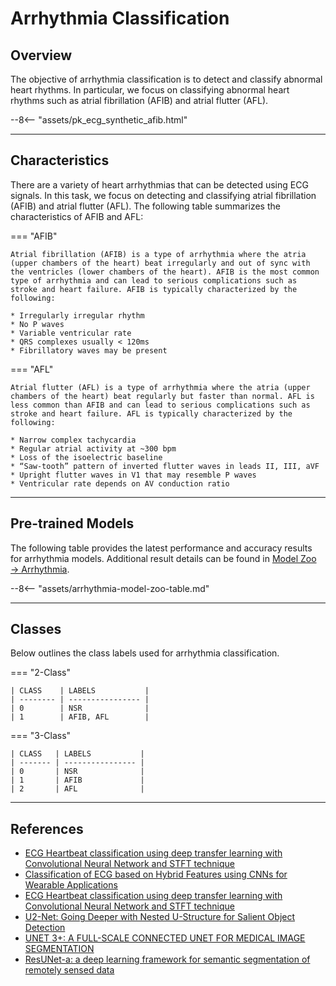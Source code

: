 # Arrhythmia Classification

## <span class="sk-h2-span">Overview</span>

The objective of arrhythmia classification is to detect and classify abnormal heart rhythms. In particular, we focus on classifying abnormal heart rhythms such as atrial fibrillation (AFIB) and atrial flutter (AFL).

<div class="sk-plotly-graph-div">
--8<-- "assets/pk_ecg_synthetic_afib.html"
</div>

---

## <span class="sk-h2-span">Characteristics</span>

There are a variety of heart arrhythmias that can be detected using ECG signals. In this task, we focus on detecting and classifying atrial fibrillation (AFIB) and atrial flutter (AFL). The following table summarizes the characteristics of AFIB and AFL:

=== "AFIB"

    Atrial fibrillation (AFIB) is a type of arrhythmia where the atria (upper chambers of the heart) beat irregularly and out of sync with the ventricles (lower chambers of the heart). AFIB is the most common type of arrhythmia and can lead to serious complications such as stroke and heart failure. AFIB is typically characterized by the following:

    * Irregularly irregular rhythm
    * No P waves
    * Variable ventricular rate
    * QRS complexes usually < 120ms
    * Fibrillatory waves may be present

=== "AFL"

    Atrial flutter (AFL) is a type of arrhythmia where the atria (upper chambers of the heart) beat regularly but faster than normal. AFL is less common than AFIB and can lead to serious complications such as stroke and heart failure. AFL is typically characterized by the following:

    * Narrow complex tachycardia
    * Regular atrial activity at ~300 bpm
    * Loss of the isoelectric baseline
    * “Saw-tooth” pattern of inverted flutter waves in leads II, III, aVF
    * Upright flutter waves in V1 that may resemble P waves
    * Ventricular rate depends on AV conduction ratio

---

## <span class="sk-h2-span">Pre-trained Models</span>

The following table provides the latest performance and accuracy results for arrhythmia models. Additional result details can be found in [Model Zoo → Arrhythmia](../zoo/arrhythmia.md).


--8<-- "assets/arrhythmia-model-zoo-table.md"

---

## <span class="sk-h2-span">Classes</span>

Below outlines the class labels used for arrhythmia classification.

=== "2-Class"

    | CLASS    | LABELS           |
    | -------- | ---------------- |
    | 0        | NSR              |
    | 1        | AFIB, AFL        |

=== "3-Class"

    | CLASS   | LABELS           |
    | ------- | ---------------- |
    | 0       | NSR              |
    | 1       | AFIB             |
    | 2       | AFL              |

---


## <span class="sk-h2-span">References</span>

* [ECG Heartbeat classification using deep transfer learning with Convolutional Neural Network and STFT technique](https://arxiv.org/abs/2206.14200)
* [Classification of ECG based on Hybrid Features using CNNs for Wearable Applications](https://arxiv.org/pdf/2206.07648.pdf)
* [ECG Heartbeat classification using deep transfer learning with Convolutional Neural Network and STFT technique](https://arxiv.org/pdf/2206.14200.pdf)
* [U2-Net: Going Deeper with Nested U-Structure for Salient Object Detection](https://arxiv.org/abs/2005.09007)
* [UNET 3+: A FULL-SCALE CONNECTED UNET FOR MEDICAL IMAGE SEGMENTATION](https://arxiv.org/pdf/2004.08790.pdf)
* [ResUNet-a: a deep learning framework for semantic segmentation of remotely sensed data](https://arxiv.org/pdf/1904.00592.pdf)
